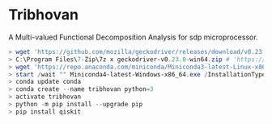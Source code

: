 # Tribhovan
A Multi-valued Functional Decomposition Analysis for sdp microprocessor.

```powershell
> wget 'https://github.com/mozilla/geckodriver/releases/download/v0.23.0/geckodriver-v0.23.0-win64.zip'
> C:\Program Files\7-Zip\7z x geckodriver-v0.23.0-win64.zip # 'https://www.7-zip.org/a/7z1806-x64.exe'
> wget 'https://repo.anaconda.com/miniconda/Miniconda3-latest-Linux-x86_64.sh'
> start /wait "" Miniconda4-latest-Windows-x86_64.exe /InstallationType=JustMe /AddToPath=0 /RegisterPython=0 /S /D=%UserProfile%\Miniconda3
> conda update conda
> conda create --name tribhovan python=3
> activate tribhovan
> python -m pip install --upgrade pip
> pip install qiskit
```
